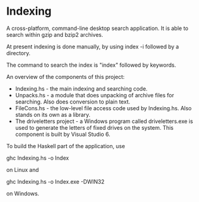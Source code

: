 Indexing
========

A cross-platform, command-line desktop search application. It is able to search within gzip and bzip2 archives.

At present indexing is done manually, by using index -i followed by a directory.

The command to search the index is "index" followed by keywords.

An overview of the components of this project:

* Indexing.hs - the main indexing and searching code.
* Unpacks.hs - a module that does unpacking of archive files for searching. Also does conversion to plain text.
* FileCons.hs - the low-level file access code used by Indexing.hs. Also stands on its own as a library.
* The driveletters project - a Windows program called driveletters.exe is used to generate the letters of fixed drives on the system. This component is built by Visual Studio 6.

To build the Haskell part of the application, use

ghc Indexing.hs -o Index

on Linux and

ghc Indexing.hs -o Index.exe -DWIN32

on Windows.
